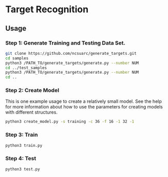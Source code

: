 # Target Recognition

## Usage

### Step 1: Generate Training and Testing Data Set.

```bash
git clone https://github.com/ncsuarc/generate_targets.git
cd samples
python3 /PATH_TO/generate_targets/generate.py --number NUM
cd ../test_samples
python3 /PATH_TO/generate_targets/generate.py --number NUM
cd ..
```

### Step 2: Create Model
This is one example usage to create a relatively small model.
See the help for more information about how to use the parameters for creating models with different structures.
```bash
python3 create_model.py -s training -c 36 -f 16 -1 32 -1
```

### Step 3: Train

```bash
python3 train.py
```

### Step 4: Test

```bash
python3 test.py
```
